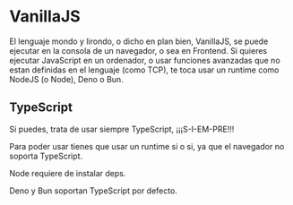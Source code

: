# VanillaJS

El lenguaje mondo y lirondo, o dicho en plan bien, VanillaJS, se puede ejecutar
en la consola de un navegador, o sea en Frontend. Si quieres ejecutar JavaScript
en un ordenador, o usar funciones avanzadas que no estan definidas en el lenguaje
(como TCP), te toca usar un runtime como NodeJS (o Node), Deno o Bun.

## TypeScript

Si puedes, trata de usar siempre TypeScript, ¡¡¡S-I-EM-PRE!!!

Para poder usar tienes que usar un runtime si o si, ya que el navegador no
soporta TypeScript.

Node requiere de instalar deps.

Deno y Bun soportan TypeScript por defecto.

